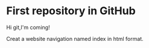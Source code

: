 # First repository in GitHub

Hi git,I'm coming!

Creat a website navigation named index in html format.
